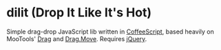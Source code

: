 # dilit (Drop It Like It's Hot)

Simple drag-drop JavaScript lib written in [CoffeeScript](http://jashkenas.github.com/coffee-script/), based heavily on MooTools' [Drag](https://github.com/mootools/mootools-more/blob/master/Source/Drag/Drag.js) and [Drag.Move](https://github.com/mootools/mootools-more/blob/master/Source/Drag/Drag.Move.js). Requires [jQuery](http://jquery.com/).